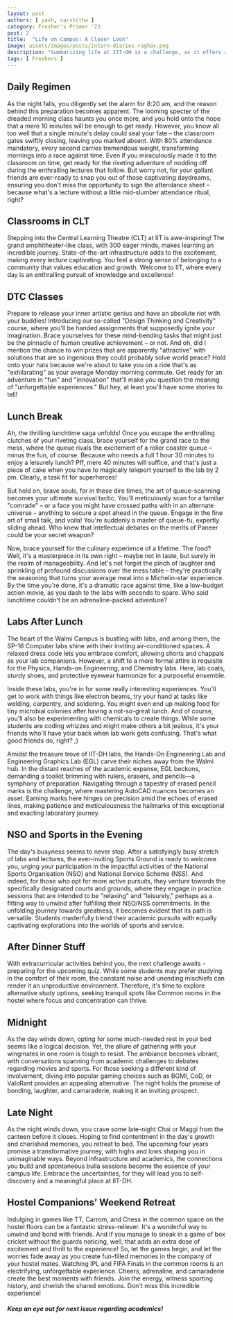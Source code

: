 ```yaml
---
layout: post
authors: [ yash, varshitha ]
category: Fresher's Primer '23
post: 2
title:  "Life on Campus: A Closer Look"
image: assets/images/posts/intern-diaries-raghav.png
description: "Summarizing life at IIT-DH is a challenge, as it offers a unique and personalized experience for each individual. Our article provides a lighthearted glimpse into some of our encountered and witnessed experiences, reminding us that at IIT-DH, the possibilities are limitless, promising an extraordinary journey for all who step inside."
tags: [ Freshers ]
---
```


## Daily Regimen

As the night falls, you diligently set the alarm for 8:20 am, and the reason behind this preparation becomes apparent. The looming specter of the dreaded morning class haunts you once more, and you hold onto the hope that a mere 10 minutes will be enough to get ready. However, you know all too well that a single minute's delay could seal your fate – the classroom gates swiftly closing, leaving you marked absent. With 80% attendance mandatory, every second carries tremendous weight, transforming mornings into a race against time. Even if you miraculously made it to the classroom on time, get ready for the riveting adventure of nodding off during the enthralling lectures that follow. But worry not, for your gallant friends are ever-ready to snap you out of those captivating daydreams, ensuring you don't miss the opportunity to sign the attendance sheet – because what's a lecture without a little mid-slumber attendance ritual, right?

## Classrooms in CLT

Stepping into the Central Learning Theatre (CLT) at IIT is awe-inspiring! The grand amphitheater-like class, with 300 eager minds, makes learning an incredible journey. State-of-the-art infrastructure adds to the excitement, making every lecture captivating. You feel a strong sense of belonging to a community that values education and growth. Welcome to IIT, where every day is an enthralling pursuit of knowledge and excellence!

## DTC Classes

Prepare to release your inner artistic genius and have an absolute riot with your buddies! Introducing our so-called "Design Thinking and Creativity" course, where you'll be handed assignments that supposedly ignite your imagination. Brace yourselves for these mind-bending tasks that might just be the pinnacle of human creative achievement – or not. And oh, did I mention the chance to win prizes that are apparently "attractive" with solutions that are so ingenious they could probably solve world peace? Hold onto your hats because we're about to take you on a ride that's as "exhilarating" as your average Monday morning commute. Get ready for an adventure in "fun" and "innovation" that'll make you question the meaning of "unforgettable experiences." But hey, at least you'll have some stories to tell!

## Lunch Break

Ah, the thrilling lunchtime saga unfolds! Once you escape the enthralling clutches of your riveting class, brace yourself for the grand race to the mess, where the queue rivals the excitement of a roller coaster queue – minus the fun, of course. Because who needs a full 1 hour 30 minutes to enjoy a leisurely lunch? Pff, mere 40 minutes will suffice, and that's just a piece of cake when you have to magically teleport yourself to the lab by 2 pm. Clearly, a task fit for superheroes!

But hold on, brave souls, for in these dire times, the art of queue-scanning becomes your ultimate survival tactic. You'll meticulously scan for a familiar "comrade" – or a face you might have crossed paths with in an alternate universe – anything to secure a spot ahead in the queue. Engage in the fine art of small talk, and voila! You're suddenly a master of queue-fu, expertly sliding ahead. Who knew that intellectual debates on the merits of Paneer could be your secret weapon?

Now, brace yourself for the culinary experience of a lifetime. The food? Well, it's a masterpiece in its own right – maybe not in taste, but surely in the realm of manageability. And let's not forget the pinch of laughter and sprinkling of profound discussions over the mess table – they're practically the seasoning that turns your average meal into a Michelin-star experience. By the time you're done, it's a dramatic race against time, like a low-budget action movie, as you dash to the labs with seconds to spare. Who said lunchtime couldn't be an adrenaline-packed adventure?

## Labs After Lunch

The heart of the Walmi Campus is bustling with labs, and among them, the SP-16 Computer labs shine with their inviting air-conditioned spaces. A relaxed dress code lets you embrace comfort, allowing shorts and chappals as your lab companions. However, a shift to a more formal attire is requisite for the Physics, Hands-on Engineering, and Chemistry labs. Here, lab coats, sturdy shoes, and protective eyewear harmonize for a purposeful ensemble.

Inside these labs, you're in for some really interesting experiences. You'll get to work with things like electron beams, try your hand at tasks like welding, carpentry, and soldering. You might even end up making food for tiny microbial colonies after having a not-so-great lunch. And of course, you'll also be experimenting with chemicals to create things. While some students are coding whizzes and might make others a bit jealous, it's your friends who'll have your back when lab work gets confusing. That's what good friends do, right? ;)

Amidst the treasure trove of IIT-DH labs, the Hands-On Engineering Lab and Engineering Graphics Lab (EGL) carve their niches away from the Walmi hub. In the distant reaches of the academic expanse, EGL beckons, demanding a toolkit brimming with rulers, erasers, and pencils—a symphony of preparation. Navigating through a tapestry of erased pencil marks is the challenge, where mastering AutoCAD nuances becomes an asset. Earning marks here hinges on precision amid the echoes of erased lines, making patience and meticulousness the hallmarks of this exceptional and exacting laboratory journey.

## NSO and Sports in the Evening

The day's busyness seems to never stop. After a satisfyingly busy stretch of labs and lectures, the ever-inviting Sports Ground is ready to welcome you, urging your participation in the impactful activities of the National Sports Organisation (NSO) and National Service Scheme (NSS). And indeed, for those who opt for more active pursuits, they venture towards the specifically designated courts and grounds, where they engage in practice sessions that are intended to be "relaxing" and "leisurely," perhaps as a fitting way to unwind after fulfilling their NSO/NSS commitments. In the unfolding journey towards greatness, it becomes evident that its path is versatile. Students masterfully blend their academic pursuits with equally captivating explorations into the worlds of sports and service.

## After Dinner Stuff

With extracurricular activities behind you, the next challenge awaits - preparing for the upcoming quiz. While some students may prefer studying in the comfort of their room, the constant noise and unending mischiefs can render it an unproductive environment. Therefore, it's time to explore alternative study options, seeking tranquil spots like Common rooms in the hostel where focus and concentration can thrive.

## Midnight

As the day winds down, opting for some much-needed rest in your bed seems like a logical decision. Yet, the allure of gathering with your wingmates in one room is tough to resist. The ambiance becomes vibrant, with conversations spanning from academic challenges to debates regarding movies and sports. For those seeking a different kind of involvement, diving into popular gaming choices such as BGMI, CoD, or ValoRant provides an appealing alternative. The night holds the promise of bonding, laughter, and camaraderie, making it an inviting prospect.

## Late Night

As the night winds down, you crave some late-night Chai or Maggi from the canteen before it closes. Hoping to find contentment in the day's growth and cherished memories, you retreat to bed. The upcoming four years promise a transformative journey, with highs and lows shaping you in unimaginable ways. Beyond infrastructure and academics, the connections you build and spontaneous bulla sessions become the essence of your campus life. Embrace the uncertainties, for they will lead you to self-discovery and a meaningful place at IIT-DH.

## Hostel Companions’ Weekend Retreat

Indulging in games like TT, Carrom, and Chess in the common space on the hostel floors can be a fantastic stress-reliever. It's a wonderful way to unwind and bond with friends. And if you manage to sneak in a game of box cricket without the guards noticing, well, that adds an extra dose of excitement and thrill to the experience! So, let the games begin, and let the worries fade away as you create fun-filled memories in the company of your hostel mates.
Watching IPL and FIFA Finals in the common rooms is an electrifying, unforgettable experience. Cheers, adrenaline, and camaraderie create the best moments with friends. Join the energy, witness sporting history, and cherish the shared emotions. Don't miss this incredible experience!

##### Keep an eye out for next issue regarding academics!
